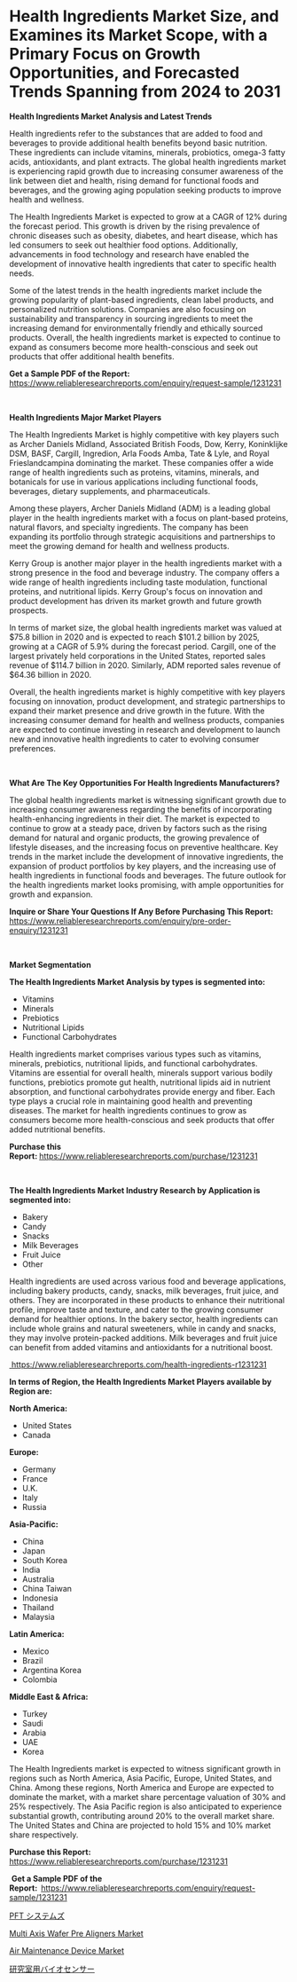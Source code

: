 <p><h1>Health Ingredients Market Size, and Examines its Market Scope, with a Primary Focus on Growth Opportunities, and Forecasted Trends Spanning from 2024 to 2031</h1></p><p><strong>Health Ingredients Market Analysis and Latest Trends</strong></p>
<p><p>Health ingredients refer to the substances that are added to food and beverages to provide additional health benefits beyond basic nutrition. These ingredients can include vitamins, minerals, probiotics, omega-3 fatty acids, antioxidants, and plant extracts. The global health ingredients market is experiencing rapid growth due to increasing consumer awareness of the link between diet and health, rising demand for functional foods and beverages, and the growing aging population seeking products to improve health and wellness.</p><p>The Health Ingredients Market is expected to grow at a CAGR of 12% during the forecast period. This growth is driven by the rising prevalence of chronic diseases such as obesity, diabetes, and heart disease, which has led consumers to seek out healthier food options. Additionally, advancements in food technology and research have enabled the development of innovative health ingredients that cater to specific health needs.</p><p>Some of the latest trends in the health ingredients market include the growing popularity of plant-based ingredients, clean label products, and personalized nutrition solutions. Companies are also focusing on sustainability and transparency in sourcing ingredients to meet the increasing demand for environmentally friendly and ethically sourced products. Overall, the health ingredients market is expected to continue to expand as consumers become more health-conscious and seek out products that offer additional health benefits.</p></p>
<p><strong>Get a Sample PDF of the Report:&nbsp;</strong> <a href="https://www.reliableresearchreports.com/enquiry/request-sample/1231231">https://www.reliableresearchreports.com/enquiry/request-sample/1231231</a></p>
<p>&nbsp;</p>
<p><strong>Health Ingredients Major Market Players</strong></p>
<p><p>The Health Ingredients Market is highly competitive with key players such as Archer Daniels Midland, Associated British Foods, Dow, Kerry, Koninklijke DSM, BASF, Cargill, Ingredion, Arla Foods Amba, Tate & Lyle, and Royal Frieslandcampina dominating the market. These companies offer a wide range of health ingredients such as proteins, vitamins, minerals, and botanicals for use in various applications including functional foods, beverages, dietary supplements, and pharmaceuticals.</p><p>Among these players, Archer Daniels Midland (ADM) is a leading global player in the health ingredients market with a focus on plant-based proteins, natural flavors, and specialty ingredients. The company has been expanding its portfolio through strategic acquisitions and partnerships to meet the growing demand for health and wellness products.</p><p>Kerry Group is another major player in the health ingredients market with a strong presence in the food and beverage industry. The company offers a wide range of health ingredients including taste modulation, functional proteins, and nutritional lipids. Kerry Group's focus on innovation and product development has driven its market growth and future growth prospects.</p><p>In terms of market size, the global health ingredients market was valued at $75.8 billion in 2020 and is expected to reach $101.2 billion by 2025, growing at a CAGR of 5.9% during the forecast period. Cargill, one of the largest privately held corporations in the United States, reported sales revenue of $114.7 billion in 2020. Similarly, ADM reported sales revenue of $64.36 billion in 2020.</p><p>Overall, the health ingredients market is highly competitive with key players focusing on innovation, product development, and strategic partnerships to expand their market presence and drive growth in the future. With the increasing consumer demand for health and wellness products, companies are expected to continue investing in research and development to launch new and innovative health ingredients to cater to evolving consumer preferences.</p></p>
<p>&nbsp;</p>
<p><strong>What Are The Key Opportunities For Health Ingredients Manufacturers?</strong></p>
<p><p>The global health ingredients market is witnessing significant growth due to increasing consumer awareness regarding the benefits of incorporating health-enhancing ingredients in their diet. The market is expected to continue to grow at a steady pace, driven by factors such as the rising demand for natural and organic products, the growing prevalence of lifestyle diseases, and the increasing focus on preventive healthcare. Key trends in the market include the development of innovative ingredients, the expansion of product portfolios by key players, and the increasing use of health ingredients in functional foods and beverages. The future outlook for the health ingredients market looks promising, with ample opportunities for growth and expansion.</p></p>
<p><strong>Inquire or Share Your Questions If Any Before Purchasing This Report:</strong> <a href="https://www.reliableresearchreports.com/enquiry/pre-order-enquiry/1231231">https://www.reliableresearchreports.com/enquiry/pre-order-enquiry/1231231</a></p>
<p>&nbsp;</p>
<p><strong>Market Segmentation</strong></p>
<p><strong>The Health Ingredients Market Analysis by types is segmented into:</strong></p>
<p><ul><li>Vitamins</li><li>Minerals</li><li>Prebiotics</li><li>Nutritional Lipids</li><li>Functional Carbohydrates</li></ul></p>
<p><p>Health ingredients market comprises various types such as vitamins, minerals, prebiotics, nutritional lipids, and functional carbohydrates. Vitamins are essential for overall health, minerals support various bodily functions, prebiotics promote gut health, nutritional lipids aid in nutrient absorption, and functional carbohydrates provide energy and fiber. Each type plays a crucial role in maintaining good health and preventing diseases. The market for health ingredients continues to grow as consumers become more health-conscious and seek products that offer added nutritional benefits.</p></p>
<p><strong>Purchase this Report:&nbsp;</strong><a href="https://www.reliableresearchreports.com/purchase/1231231">https://www.reliableresearchreports.com/purchase/1231231</a></p>
<p>&nbsp;</p>
<p><strong>The Health Ingredients Market Industry Research by Application is segmented into:</strong></p>
<p><ul><li>Bakery</li><li>Candy</li><li>Snacks</li><li>Milk Beverages</li><li>Fruit Juice</li><li>Other</li></ul></p>
<p><p>Health ingredients are used across various food and beverage applications, including bakery products, candy, snacks, milk beverages, fruit juice, and others. They are incorporated in these products to enhance their nutritional profile, improve taste and texture, and cater to the growing consumer demand for healthier options. In the bakery sector, health ingredients can include whole grains and natural sweeteners, while in candy and snacks, they may involve protein-packed additions. Milk beverages and fruit juice can benefit from added vitamins and antioxidants for a nutritional boost.</p></p>
<p><a href="https://www.reliableresearchreports.com/health-ingredients-r1231231">&nbsp;https://www.reliableresearchreports.com/health-ingredients-r1231231</a></p>
<p><strong>In terms of Region, the Health Ingredients Market Players available by Region are:</strong></p>
<p>
    <p> <strong> North America: </strong>
        <ul>
            <li>United States</li>
            <li>Canada</li>
        </ul>
        </p> 
    <p> <strong> Europe: </strong>
        <ul>
            <li>Germany</li>
            <li>France</li>
            <li>U.K.</li>
            <li>Italy</li>
            <li>Russia</li>
        </ul>
        </p> 
    <p> <strong> Asia-Pacific: </strong>
        <ul>
            <li>China</li>
            <li>Japan</li>
            <li>South Korea</li>
            <li>India</li>
            <li>Australia</li>
            <li>China Taiwan</li>
            <li>Indonesia</li>
            <li>Thailand</li>
            <li>Malaysia</li>
        </ul>
        </p> 
    <p> <strong> Latin America: </strong>
        <ul>
            <li>Mexico</li>
            <li>Brazil</li>
            <li>Argentina Korea</li>
            <li>Colombia</li>
        </ul>
        </p> 
    <p> <strong> Middle East & Africa: </strong>
        <ul>
            <li>Turkey</li>
            <li>Saudi</li>
            <li>Arabia</li>
            <li>UAE</li>
            <li>Korea</li>
        </ul>
    </p>
    </p>
<p><p>The Health Ingredients market is expected to witness significant growth in regions such as North America, Asia Pacific, Europe, United States, and China. Among these regions, North America and Europe are expected to dominate the market, with a market share percentage valuation of 30% and 25% respectively. The Asia Pacific region is also anticipated to experience substantial growth, contributing around 20% to the overall market share. The United States and China are projected to hold 15% and 10% market share respectively.</p></p>
<p><strong>Purchase this Report: </strong><a href="https://www.reliableresearchreports.com/purchase/1231231">https://www.reliableresearchreports.com/purchase/1231231</a></p>
<p>&nbsp;<strong>Get a Sample PDF of the Report:&nbsp;&nbsp;</strong><a href="https://www.reliableresearchreports.com/enquiry/request-sample/1231231">https://www.reliableresearchreports.com/enquiry/request-sample/1231231</a></p>
<p><strong></strong></p>
<p><p><a href="https://github.com/AdellaPrice2023/Market-Research-Report-List-1/blob/main/4229579150978.md">PFT システムズ</a></p><p><a href="https://github.com/sosoelmasry38/Market-Research-Report-List-1/blob/main/multi-axis-wafer-pre-aligners-market.md">Multi Axis Wafer Pre Aligners Market</a></p><p><a href="https://issuu.com/reportprime-2/docs/air-maintenance-device-market-size-2030.pptx">Air Maintenance Device Market</a></p><p><a href="https://github.com/AbigaleHuel/Market-Research-Report-List-1/blob/main/8963219150979.md">研究室用バイオセンサー</a></p></p>